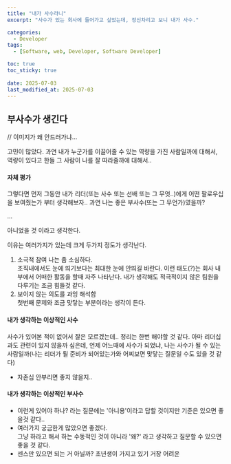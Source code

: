 ```yaml
---
title: "내가 사수라니"
excerpt: "사수가 있는 회사에 들어가고 싶었는데, 정신차리고 보니 내가 사수."

categories:
  - Developer
tags:
  - [Software, web, Developer, Software Developer]

toc: true
toc_sticky: true
 
date: 2025-07-03
last_modified_at: 2025-07-03
---   
```


## 부사수가 생긴다

// 이미지가 왜 안드러가냐...

고민이 많았다. 과연 내가 누군가를 이끌어줄 수 있는 역량을 가진 사람일까에 대해서, 역량이 있다고 한들 그 사람이 나를 잘 따라줄까에 대해서..

#### 자체 평가
그렇다면 먼저 그동안 내가 리더(또는 사수 또는 선배 또는 그 무엇..)에게 어떤 팔로우십을 보여줬는가 부터 생각해보자..
과연 나는 좋은 부사수(또는 그 무언가)였을까? 
     
...
     
아니었을 것 이라고 생각한다.

이유는 여러가지가 있는데 크게 두가지 정도가 생각난다.
1. 소극적 참여
    나는 좀 소심하다.     
    조직내에서도 눈에 띄기보다는 최대한 눈에 안띄길 바란다. 이런 태도(?)는 회사 내부에서 어떠한 활동을 할때 자주 나타난다. 내가 생각해도 적극적이지 않은 팀원을 다루기는 조금 힘들것 같다.
1. 보이지 않는 의도를 과잉 해석함     
    첫번째 문제와 조금 맞닿는 부분이라는 생각이 든다.

#### 내가 생각하는 이상적인 사수
사수가 있어본 적이 없어서 잘은 모르겠는데.. 정리는 한번 해야할 것 같다. 아마 리더십과도 관련이 있지 않을까 싶은데, 언제 어느때에 사수가 되었냐, 나는 사수가 될 수 있는 사람일까(나는 리더가 될 준비가 되어있는가와 어찌보면 맞닿는 질문일 수도 있을 것 같다)     
- 자존심 안부리면 좋지 않을지..

#### 내가 생각하는 이상적인 부사수
- 이런게 있어야 하나? 라는 질문에는 '아니용'이라고 답할 것이지만 기준은 있으면 좋을것 같다..     
- 여러가지 궁금한게 많았으면 좋겠다.    
  그냥 하라고 해서 하는 수동적인 것이 아니라 '왜?' 라고 생각하고 질문할 수 있으면 좋을 것 같다.
- 센스만 있으면 되는 거 아닐까? 
   초년생이 가지고 있기 거장 어려운 